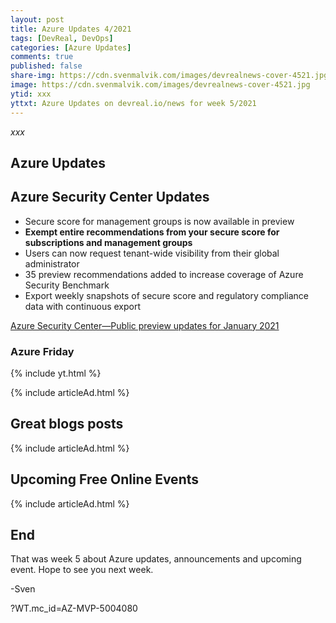```yaml
---
layout: post
title: Azure Updates 4/2021
tags: [DevReal, DevOps]
categories: [Azure Updates]
comments: true
published: false
share-img: https://cdn.svenmalvik.com/images/devrealnews-cover-4521.jpg
image: https://cdn.svenmalvik.com/images/devrealnews-cover-4521.jpg
ytid: xxx
yttxt: Azure Updates on devreal.io/news for week 5/2021
---
```


*xxx*

## Azure Updates

## Azure Security Center Updates

- Secure score for management groups is now available in preview
- **Exempt entire recommendations from your secure score for subscriptions and management groups**
- Users can now request tenant-wide visibility from their global administrator
- 35 preview recommendations added to increase coverage of Azure Security Benchmark
- Export weekly snapshots of secure score and regulatory compliance data with continuous export

[Azure Security Center—Public preview updates for January 2021](https://azure.microsoft.com/en-us/updates/asc-january2021-2/?WT.mc_id=AZ-MVP-5004080)

### Azure Friday

{% include yt.html %}

{% include articleAd.html %}

## Great blogs posts

{% include articleAd.html %}

## Upcoming Free Online Events

{% include articleAd.html %}

## End

That was week 5 about Azure updates, announcements and upcoming event. Hope to see you next week.

-Sven


?WT.mc_id=AZ-MVP-5004080